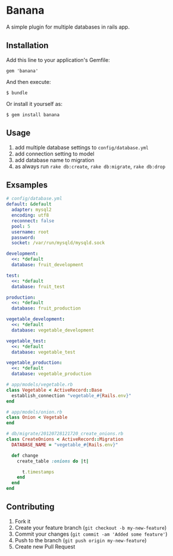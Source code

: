# Banana

A simple plugin for multiple databases in rails app.

## Installation

Add this line to your application's Gemfile:

    gem 'banana'

And then execute:

    $ bundle

Or install it yourself as:

    $ gem install banana

## Usage

1. add multiple database settings to `config/database.yml`
2. add connection setting to model
3. add database name to migration
4. as always run `rake db:create`, `rake db:migrate`, `rake db:drop`

## Exsamples

```yaml
# config/database.yml
default: &default
  adapter: mysql2
  encoding: utf8
  reconnect: false
  pool: 5
  username: root
  password:
  socket: /var/run/mysqld/mysqld.sock

development:
  <<: *default
  database: fruit_development

test:
  <<: *default
  database: fruit_test

production:
  <<: *default
  database: fruit_production

vegetable_development:
  <<: *default
  database: vegetable_development

vegetable_test:
  <<: *default
  database: vegetable_test

vegetable_production:
  <<: *default
  database: vegetable_production
```


```ruby
# app/models/vegetable.rb
class Vegetable < ActiveRecord::Base
  establish_connection "vegetable_#{Rails.env}"
end
```
```ruby
# app/models/onion.rb
class Onion < Vegetable
end
```

```ruby
# db/migrate/20120728121720_create_onions.rb
class CreateOnions < ActiveRecord::Migration
  DATABASE_NAME = "vegetable_#{Rails.env}"

  def change
    create_table :onions do |t|

      t.timestamps
    end
  end
end
```

## Contributing

1. Fork it
2. Create your feature branch (`git checkout -b my-new-feature`)
3. Commit your changes (`git commit -am 'Added some feature'`)
4. Push to the branch (`git push origin my-new-feature`)
5. Create new Pull Request
